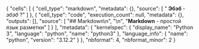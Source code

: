 {
 "cells": [
  {
   "cell_type": "markdown",
   "metadata": {},
   "source": [
    "<strong> Эбэб </strong> - _эбэб_ ?"
   ]
  },
  {
   "cell_type": "code",
   "execution_count": null,
   "metadata": {},
   "outputs": [],
   "source": [
    "## Markdown\n",
    "\n",
    "**Markdown** - простой язык разметки"
   ]
  }
 ],
 "metadata": {
  "kernelspec": {
   "display_name": "Python 3",
   "language": "python",
   "name": "python3"
  },
  "language_info": {
   "name": "python",
   "version": "3.12.2"
  }
 },
 "nbformat": 4,
 "nbformat_minor": 2
}
